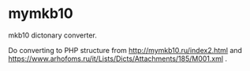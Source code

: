# mymkb10
mkb10 dictonary converter.

Do converting to PHP structure from http://mymkb10.ru/index2.html and https://www.arhofoms.ru/it/Lists/Dicts/Attachments/185/M001.xml .

